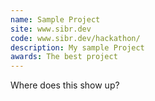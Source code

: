 ```yaml
---
name: Sample Project
site: www.sibr.dev
code: www.sibr.dev/hackathon/
description: My sample Project
awards: The best project
---
```

Where does this show up?